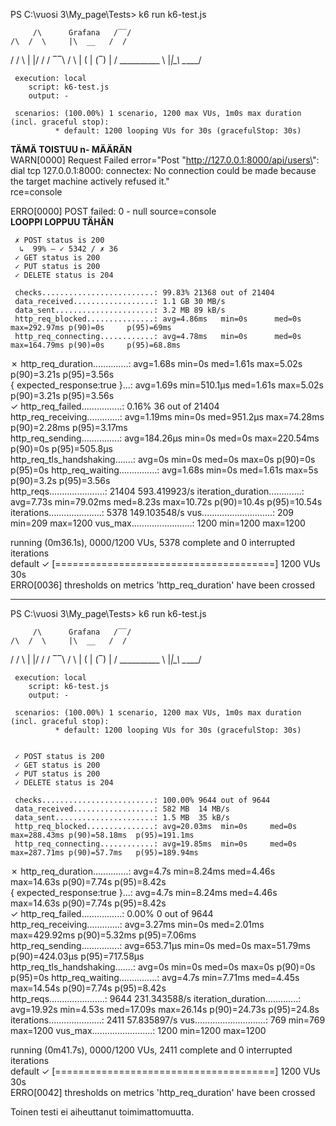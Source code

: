 PS C:\vuosi 3\My_page\Tests> k6 run k6-test.js

         /\      Grafana   /‾‾/  
    /\  /  \     |\  __   /  /   
   /  \/    \    | |/ /  /   ‾‾\ 
  /          \   |   (  |  (‾)  |
 / __________ \  |_|\_\  \_____/ 

     execution: local
        script: k6-test.js
        output: -

     scenarios: (100.00%) 1 scenario, 1200 max VUs, 1m0s max duration (incl. graceful stop):
              * default: 1200 looping VUs for 30s (gracefulStop: 30s)

**TÄMÄ TOISTUU n- MÄÄRÄN**                                      
WARN[0000] Request Failed                                error="Post \"http://127.0.0.1:8000/api/users\": dial tcp 127.0.0.1:8000: connectex: No connection could be made because the target machine actively refused it."                  
rce=console                                               
   
ERRO[0000] POST failed: 0 - null                         source=console                                               
**LOOPPI LOPPUU TÄHÄN**       

     ✗ POST status is 200
      ↳  99% — ✓ 5342 / ✗ 36
     ✓ GET status is 200
     ✓ PUT status is 200
     ✓ DELETE status is 204

     checks.........................: 99.83% 21368 out of 21404
     data_received..................: 1.1 GB 30 MB/s
     data_sent......................: 3.2 MB 89 kB/s
     http_req_blocked...............: avg=4.86ms   min=0s      med=0s      max=292.97ms p(90)=0s     p(95)=69ms       
     http_req_connecting............: avg=4.78ms   min=0s      med=0s      max=164.79ms p(90)=0s     p(95)=68.8ms     
   ✗ http_req_duration..............: avg=1.68s    min=0s      med=1.61s   max=5.02s    p(90)=3.21s  p(95)=3.56s      
       { expected_response:true }...: avg=1.69s    min=510.1µs med=1.61s   max=5.02s    p(90)=3.21s  p(95)=3.56s      
   ✓ http_req_failed................: 0.16%  36 out of 21404
     http_req_receiving.............: avg=1.19ms   min=0s      med=951.2µs max=74.28ms  p(90)=2.28ms p(95)=3.17ms     
     http_req_sending...............: avg=184.26µs min=0s      med=0s      max=220.54ms p(90)=0s     p(95)=505.8µs    
     http_req_tls_handshaking.......: avg=0s       min=0s      med=0s      max=0s       p(90)=0s     p(95)=0s
     http_req_waiting...............: avg=1.68s    min=0s      med=1.61s   max=5s       p(90)=3.2s   p(95)=3.56s      
     http_reqs......................: 21404  593.419923/s
     iteration_duration.............: avg=7.73s    min=79.02ms med=8.23s   max=10.72s   p(90)=10.4s  p(95)=10.54s     
     iterations.....................: 5378   149.103548/s
     vus............................: 209    min=209            max=1200
     vus_max........................: 1200   min=1200           max=1200

                                                                                                                      
running (0m36.1s), 0000/1200 VUs, 5378 complete and 0 interrupted iterations                                          
default ✓ [======================================] 1200 VUs  30s                                                      
ERRO[0036] thresholds on metrics 'http_req_duration' have been crossed


---

PS C:\vuosi 3\My_page\Tests> k6 run k6-test.js

         /\      Grafana   /‾‾/  
    /\  /  \     |\  __   /  /   
   /  \/    \    | |/ /  /   ‾‾\ 
  /          \   |   (  |  (‾)  |
 / __________ \  |_|\_\  \_____/ 

     execution: local
        script: k6-test.js
        output: -

     scenarios: (100.00%) 1 scenario, 1200 max VUs, 1m0s max duration (incl. graceful stop):
              * default: 1200 looping VUs for 30s (gracefulStop: 30s)


     ✓ POST status is 200
     ✓ GET status is 200
     ✓ PUT status is 200
     ✓ DELETE status is 204

     checks.........................: 100.00% 9644 out of 9644
     data_received..................: 582 MB  14 MB/s
     data_sent......................: 1.5 MB  35 kB/s
     http_req_blocked...............: avg=20.03ms  min=0s     med=0s     max=288.43ms p(90)=58.18ms  p(95)=191.1ms    
     http_req_connecting............: avg=19.85ms  min=0s     med=0s     max=287.71ms p(90)=57.7ms   p(95)=189.94ms   
   ✗ http_req_duration..............: avg=4.7s     min=8.24ms med=4.46s  max=14.63s   p(90)=7.74s    p(95)=8.42s      
       { expected_response:true }...: avg=4.7s     min=8.24ms med=4.46s  max=14.63s   p(90)=7.74s    p(95)=8.42s      
   ✓ http_req_failed................: 0.00%   0 out of 9644
     http_req_receiving.............: avg=3.27ms   min=0s     med=2.01ms max=429.92ms p(90)=5.32ms   p(95)=7.06ms     
     http_req_sending...............: avg=653.71µs min=0s     med=0s     max=51.79ms  p(90)=424.03µs p(95)=717.58µs   
     http_req_tls_handshaking.......: avg=0s       min=0s     med=0s     max=0s       p(90)=0s       p(95)=0s
     http_req_waiting...............: avg=4.7s     min=7.71ms med=4.45s  max=14.54s   p(90)=7.74s    p(95)=8.42s      
     http_reqs......................: 9644    231.343588/s
     iteration_duration.............: avg=19.92s   min=4.53s  med=17.09s max=26.14s   p(90)=24.73s   p(95)=24.8s      
     iterations.....................: 2411    57.835897/s
     vus............................: 769     min=769          max=1200
     vus_max........................: 1200    min=1200         max=1200

                                                                                                                      
running (0m41.7s), 0000/1200 VUs, 2411 complete and 0 interrupted iterations                                          
default ✓ [======================================] 1200 VUs  30s                                                      
ERRO[0042] thresholds on metrics 'http_req_duration' have been crossed

Toinen testi ei aiheuttanut toimimattomuutta. 